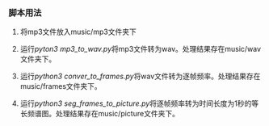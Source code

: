 ### 脚本用法

1. 将mp3文件放入music/mp3文件夹下

2. 运行*pyton3 mp3_to_wav.py*将mp3文件转为wav。处理结果存在music/wav文件夹下。

3. 运行*python3 conver_to_frames.py*将wav文件转为逐帧频率。处理结果存在music/frames文件夹下。

4. 运行*python3 seg_frames_to_picture.py*将逐帧频率转为时间长度为1秒的等长频谱图。处理结果存在music/picture文件夹下。
